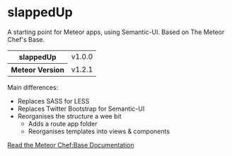 # slappedUp
A starting point for Meteor apps, using Semantic-UI. Based on The Meteor Chef's Base. 

<table>
  <tbody>
    <tr>
      <th>slappedUp</th>
      <td>v1.0.0</td>
    </tr>
    <tr>
      <th>Meteor Version</th>
      <td>v1.2.1</td>
    </tr>
  </tbody>
</table>

Main differences:

* Replaces SASS for LESS
* Replaces Twitter Bootstrap for Semantic-UI
* Reorganises the structure a wee bit
  * Adds a route app folder
  * Reorganises templates into views & components

[Read the Meteor Chef:Base Documentation](http://themeteorchef.com/base)

